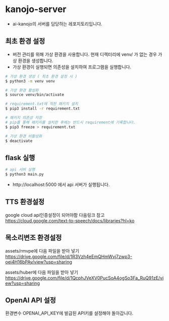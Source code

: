 # kanojo-server

- ai-kanojo의 서버를 담당하는 레포지토리입니다.

## 최초 환경 설정

- 버전 관리를 위해 가상 환경을 사용합니다. 현재 디렉터리에 venv/ 가 없는 경우 가상 환경을 생성합니다.
- 가상 환경이 실행되면 의존성을 설치하여 프로그램을 실행합니다.

```bash
# 가상 환경 생성 ( 최초 환경 설정 시 )
$ python3 -m venv venv
```

```bash
# 가상 환경 활성화
$ source venv/bin/activate
```

```bash
# requirement.txt에 적힌 패키지 설치
$ pip3 install -r requirement.txt
```

```bash
# 패키지 의존성 저장
# pip를 통해 패키지를 설치한 후에는 반드시 requirement에 기록합니다.
$ pip3 freeze > requirement.txt
```

```bash
# 가상 환경 비활성화
$ deactivate
```

## flask 실행

```bash
# api 서버 실행
$ python3 main.py
```

- http://localhost:5000 에서 api 서버가 실행됩니다.

## TTS 환경설정

google cloud api인증설정이 되어야함 다음링크 참고
https://cloud.google.com/text-to-speech/docs/libraries?hl=ko

## 목소리변조 환경설정

assets/rmvpe에 다음 파일을 받아 넣기
https://drive.google.com/file/d/1R3Vzh4eEmQHmWvj7zwp3-oei4H16bPAy/view?usp=sharing

assets/huber에 다음 파일을 받아 넣기
https://drive.google.com/file/d/1QcphJVeXV0PucSoA4ogSo3Fa_RuQ91zE/view?usp=sharing

## OpenAI API 설정

환경변수 OPENAI_API_KEY에 발급된 API키를 설정해야 돌아갑니다.
